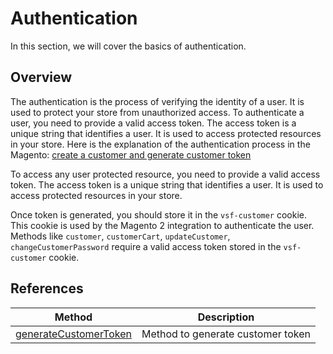 # Authentication

In this section, we will cover the basics of authentication.

## Overview
The authentication is the process of verifying the identity of a user. It is used to protect your store from unauthorized access.
To authenticate a user, you need to provide a valid access token. The access token is a unique string that identifies a user. It is used to access protected resources in your store.
Here is the explanation of the authentication process in the Magento: [create a customer and generate customer token](https://developer.adobe.com/commerce/webapi/rest/tutorials/inventory/create-customer/)

To access any user protected resource, you need to provide a valid access token. The access token is a unique string that identifies a user. It is used to access protected resources in your store.

Once token is generated, you should store it in the `vsf-customer` cookie. This cookie is used by the Magento 2 integration to authenticate the user.
Methods like `customer`, `customerCart`, `updateCustomer`, `changeCustomerPassword` require a valid access token stored in the `vsf-customer` cookie.

## References
| Method                                                                | Description                       |
|-----------------------------------------------------------------------|-----------------------------------|
| [generateCustomerToken](/integrations/magento/api/magento-api/generateCustomerToken) | Method to generate customer token |
